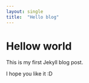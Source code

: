 ```yaml
---
layout: single
title:  "Hello blog"
---
```


# Hellow world

This is my first Jekyll blog post.

I hope you like it :D
